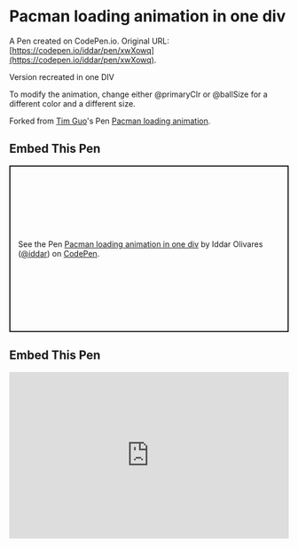 # Pacman loading animation in one div

A Pen created on CodePen.io. Original URL: [https://codepen.io/iddar/pen/xwXowq](https://codepen.io/iddar/pen/xwXowq).

Version recreated in one DIV

To modify the animation, change either @primaryClr or @ballSize for a different color and a different size.

Forked from [Tim Guo](http://codepen.io/timothyguo86/)'s Pen [Pacman loading animation](http://codepen.io/timothyguo86/pen/KdzJrY/).

## Embed This Pen

<p class="codepen" data-height="300" data-default-tab="html,result" data-slug-hash="xwXowq" data-user="iddar" style="height: 300px; box-sizing: border-box; display: flex; align-items: center; justify-content: center; border: 2px solid; margin: 1em 0; padding: 1em;">
  <span>See the Pen <a href="https://codepen.io/iddar/pen/xwXowq">
  Pacman loading animation in one div</a> by Iddar Olivares (<a href="https://codepen.io/iddar">@iddar</a>)
  on <a href="https://codepen.io">CodePen</a>.</span>
</p>
<script async src="https://cpwebassets.codepen.io/assets/embed/ei.js"></script>

## Embed This Pen

<iframe height="300" style="width: 100%;" scrolling="no" title="Pacman loading animation in one div" src="https://codepen.io/iddar/embed/xwXowq?default-tab=html%2Cresult" frameborder="no" loading="lazy" allowtransparency="true" allowfullscreen="true">
  See the Pen <a href="https://codepen.io/iddar/pen/xwXowq">
  Pacman loading animation in one div</a> by Iddar Olivares (<a href="https://codepen.io/iddar">@iddar</a>)
  on <a href="https://codepen.io">CodePen</a>.
</iframe>
